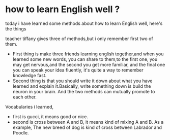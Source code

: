 # how to learn English well ?

today i have learned some methods about how to learn English well, here's the things 

teacher tiffany gives three of methods,but i only remember first two of them.

- First thing is make three friends learning english together,and when you learned some new words, you can share to them,to the first one, you may get nervous,and the second you get more familiar, and the final one you can speak your idea fluently, it's quite a way to remember knowledge fast.
- Second thing is that you should write it down about what you have learned and explain it.Basically, write something down is build the neuron in your brain. And the two methods can mutually promote to each other.

Vocabularies i learned,

- first is gucci, it means good or nice.
- second is cross between A and B, it means kind of mixing A and B. As a example, The new breed of dog is kind of cross between Labrador and Poodle.
